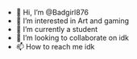 - 👋 Hi, I’m @Badgirl876
- 👀 I’m interested in Art and gaming
- 🌱 I’m currently a student
- 💞️ I’m looking to collaborate on idk
- 📫 How to reach me idk

<!---
Badgirl876/Badgirl876 is a ✨ special ✨ repository because its `README.md` (this file) appears on your GitHub profile.
You can click the Preview link to take a look at your changes.
--->
